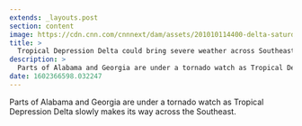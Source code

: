 ```yaml
--- 
extends: _layouts.post 
section: content 
image: https://cdn.cnn.com/cnnnext/dam/assets/201010114400-delta-saturday-11a-image-super-tease.jpg 
title: > 
  Tropical Depression Delta could bring severe weather across Southeast 
description: > 
  Parts of Alabama and Georgia are under a tornado watch as Tropical Depression Delta slowly makes its way across the Southeast. 
date: 1602366598.032247 
--- 
```

Parts of Alabama and Georgia are under a tornado watch as Tropical Depression Delta slowly makes its way across the Southeast.